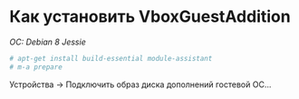 # Как установить VboxGuestAddition
*OC: Debian 8 Jessie*

```bash
# apt-get install build-essential module-assistant
# m-a prepare
```

Устройства -> Подключить образ диска дополнений гостевой OC...